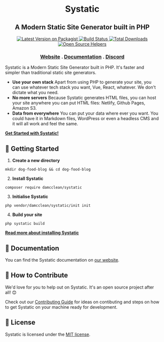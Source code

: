 <h1 align="center">
    Systatic
</h1>

<h2 align="center">
    A Modern Static Site Generator built in PHP
</h2>

<p align="center">
    <a href="https://packagist.org/packages/damcclean/systatic">
        <img src="https://img.shields.io/packagist/v/damcclean/systatic.svg?style=flat-square" alt="Latest Version on Packagist" />
    </a>
    <a href="https://travis-ci.com/damcclean/Systatic">
        <img src="https://travis-ci.com/damcclean/Systatic.svg?branch=master" alt="Build Status" />
    </a>
    <a href="https://packagist.org/packages/damcclean/systatic">
        <img src="https://img.shields.io/packagist/dt/damcclean/systatic.svg?style=flat-square" alt="Total Downloads" />
    </a>
    <a href="https://www.codetriage.com/damcclean/systatic">
        <img src="https://www.codetriage.com/damcclean/systatic/badges/users.svg" alt="Open Source Helpers" />
    </a>
</p>

<h3 align="center">
    <a href="https://systatic.co">Website</a>
    <span> . </span>
    <a href="https://systatic.co/docs">Documentation</a>
    <span> . </span>
    <a href="https://discord.gg/zSg3MHv">Discord</a>
</h3>

Systatic is a Modern Static Site Generator built in PHP. It's faster and simpler than traditional static site generators.

* **Use your own stack** Apart from using PHP to generate your site, you can use whatever tech stack you want, Vue, React, whatever. We don't dictate what you need.
* **No more servers** Because Systatic generates HTML files, you can host your site anywhere you can put HTML files: Netlify, Github Pages, Amazon S3.
* **Data from everywhere** You can put your data where ever you want. You could have it in Markdown files, WordPress or even a headless CMS and it will all work and feel the same.

[**Get Started with Systatic!**](https://systatic.co/docs/installation)

## 🚀 Getting Started

1. **Create a new directory**

```
mkdir dog-food-blog && cd dog-food-blog
```

2. **Install Systatic**

```
composer require damcclean/systatic
```

3. **Initialise Systatic**

```
php vendor/damcclean/systatic/init init
```

4. **Build your site**

```
php systatic build
```

[**Read more about installing Systatic**](https://systatic.co/docs/installation)

## 🏫 Documentation

You can find the Systatic documentation on [our website](https://systatic.co/docs).

## 🤲 How to Contribute

We'd love for you to help out on Systatic. It's an open source project after all! 😊

Check out our [Contributing Guide](https://github.com/damcclean/Systatic/blob/master/CONTRIBUTING.md) for ideas on contibuting and steps on how to get Systatic on your machine ready for development.

## 📝 License

Systatic is licensed under the [MIT license](https://github.com/damcclean/Systatic/blob/master/LICENSE).

